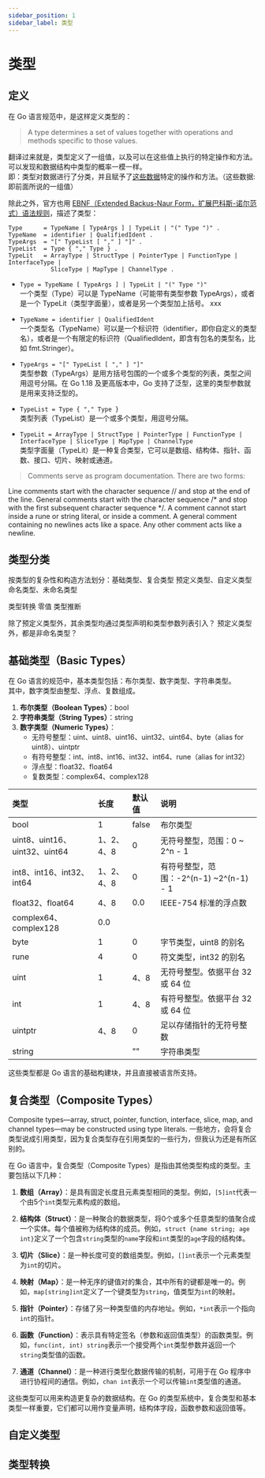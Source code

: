 ```yaml
---
sidebar_position: 1
sidebar_label: 类型
---
```


# 类型

## 定义
在 Go 语言规范中，是这样定义类型的：
> A type determines a set of values together with operations and methods specific to those values.

翻译过来就是，类型定义了一组值，以及可以在这些值上执行的特定操作和方法。<br/>
可以发现和数据结构中类型的概率一模一样。<br/>
即：类型对数据进行了分类，并且赋予了<u>这些数据</u>特定的操作和方法。（这些数据: 即前面所说的一组值）

除此之外，官方也用 [EBNF（Extended Backus-Naur Form，扩展巴科斯-诺尔范式）语法规则](https://zh.wikipedia.org/wiki/%E6%89%A9%E5%B1%95%E5%B7%B4%E7%A7%91%E6%96%AF%E8%8C%83%E5%BC%8F)，描述了类型：
```ebnf showLineNumbers
Type      = TypeName [ TypeArgs ] | TypeLit | "(" Type ")" .
TypeName  = identifier | QualifiedIdent .
TypeArgs  = "[" TypeList [ "," ] "]" .
TypeList  = Type { "," Type } .
TypeLit   = ArrayType | StructType | PointerType | FunctionType | InterfaceType |
            SliceType | MapType | ChannelType .
```

- `Type = TypeName [ TypeArgs ] | TypeLit | "(" Type ")"` <br/>
一个类型（Type）可以是 TypeName（可能带有类型参数 TypeArgs），或者是一个 TypeLit（类型字面量），或者是另一个类型加上括号。
xxx

- `TypeName = identifier | QualifiedIdent` <br/>
一个类型名（TypeName）可以是一个标识符（identifier，即你自定义的类型名），或者是一个有限定的标识符（QualifiedIdent，即含有包名的类型名，比如 fmt.Stringer）。

- `TypeArgs = "[" TypeList [ "," ] "]"`  <br/>
类型参数（TypeArgs）是用方括号包围的一个或多个类型的列表，类型之间用逗号分隔。在 Go 1.18 及更高版本中，Go 支持了泛型，这里的类型参数就是用来支持泛型的。

- `TypeList = Type { "," Type }` <br/>
类型列表（TypeList）是一个或多个类型，用逗号分隔。

- `TypeLit = ArrayType | StructType | PointerType | FunctionType | InterfaceType | SliceType | MapType | ChannelType` <br/>
类型字面量（TypeLit）是一种复合类型，它可以是数组、结构体、指针、函数、接口、切片、映射或通道。

> Comments serve as program documentation. There are two forms:

Line comments start with the character sequence // and stop at the end of the line.
General comments start with the character sequence /* and stop with the first subsequent character sequence */.
A comment cannot start inside a rune or string literal, or inside a comment. A general comment containing no newlines acts like a space. Any other comment acts like a newline.


## 类型分类
按类型的复杂性和构造方法划分：基础类型、复合类型
预定义类型、自定义类型
命名类型、未命名类型

类型转换
零值
类型推断

除了预定义类型外，其余类型均通过类型声明和类型参数列表引入？
预定义类型外，都是非命名类型？



## 基础类型（Basic Types）
在 Go 语言的规范中，基本类型包括：布尔类型、数字类型、字符串类型。<br/>
其中，数字类型由整型、浮点、复数组成。
1. **布尔类型（Boolean Types）**：bool
2. **字符串类型（String  Types）**：string
3. **数字类型（Numeric Types）**：
   - 无符号整型：uint、uint8、uint16、uint32、uint64、byte（alias for uint8）、uintptr
   - 有符号整型：int、int8、int16、int32、int64、rune（alias for int32）
   - 浮点型：float32、float64 
   - 复数类型：complex64、complex128

|类型|长度|默认值|说明|
|:-|:-|:-|:-|
|bool|1|false|布尔类型|
|uint8、uint16、uint32、uint64|1、2、4、8|0|无符号整型，范围：0 ~ 2^n - 1|
|int8、int16、int32、int64|1、2、4、8|0|有符号整型，范围：-2^(n-1) ~2^(n-1) - 1 |
|float32、float64|4、8|0.0|IEEE-754 标准的浮点数|
|complex64、complex128|0.0|||
|byte|1|0|字节类型，uint8 的别名|
|rune|4|0|符文类型，int32 的别名|
|uint|1|4、8|无符号整型。依据平台 32 或 64 位|
|int|1|4、8|有符号整型。依据平台 32 或 64 位|
|uintptr|4、8|0|足以存储指针的无符号整数|
|string||""|字符串类型|



这些类型都是 Go 语言的基础构建块，并且直接被语言所支持。



## 复合类型（Composite Types）
Composite types—array, struct, pointer, function, interface, slice, map, and channel types—may be constructed using type literals.
一些地方，会将复合类型说成引用类型，因为复合类型存在引用类型的一些行为，但我认为还是有所区别的。

在 Go 语言中，复合类型（Composite Types）是指由其他类型构成的类型。主要包括以下几种：

1. **数组（Array）**：是具有固定长度且元素类型相同的类型。例如，`[5]int`代表一个由5个`int`类型元素构成的数组。

2. **结构体（Struct）**：是一种聚合的数据类型，将0个或多个任意类型的值聚合成一个实体。每个值被称为结构体的成员。例如，`struct {name string; age int}`定义了一个包含`string`类型的`name`字段和`int`类型的`age`字段的结构体。

3. **切片（Slice）**：是一种长度可变的数组类型。例如，`[]int`表示一个元素类型为`int`的切片。

4. **映射（Map）**：是一种无序的键值对的集合，其中所有的键都是唯一的。例如，`map[string]int`定义了一个键类型为`string`，值类型为`int`的映射。

5. **指针（Pointer）**：存储了另一种类型值的内存地址。例如，`*int`表示一个指向`int`的指针。

6. **函数（Function）**：表示具有特定签名（参数和返回值类型）的函数类型。例如，`func(int, int) string`表示一个接受两个`int`类型参数并返回一个`string`类型值的函数。

7. **通道（Channel）**：是一种进行类型化数据传输的机制，可用于在 Go 程序中进行协程间的通信。例如，`chan int`表示一个可以传输`int`类型值的通道。

这些类型可以用来构造更复杂的数据结构。在 Go 的类型系统中，复合类型和基本类型一样重要，它们都可以用作变量声明，结构体字段，函数参数和返回值等。

## 自定义类型

## 类型转换

